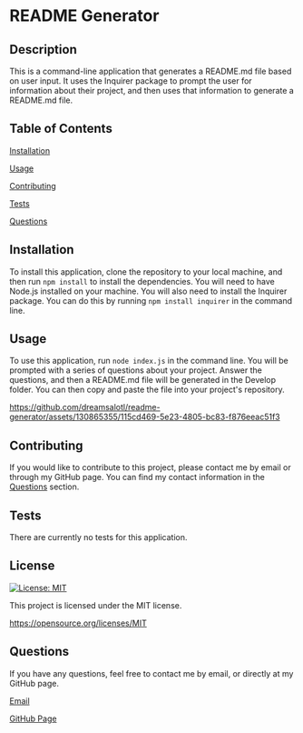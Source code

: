 # README Generator

## Description

This is a command-line application that generates a README.md file based on user input. It uses the Inquirer package to prompt the user for information about their project, and then uses that information to generate a README.md file. 

## Table of Contents

[Installation](#installation)

[Usage](#usage)

[Contributing](#contributing)

[Tests](#tests)

[Questions](#questions)

## Installation

To install this application, clone the repository to your local machine, and then run `npm install` to install the dependencies. You will need to have Node.js installed on your machine. You will also need to install the Inquirer package. You can do this by running `npm install inquirer` in the command line.

## Usage

To use this application, run `node index.js` in the command line. You will be prompted with a series of questions about your project. Answer the questions, and then a README.md file will be generated in the Develop folder. You can then copy and paste the file into your project's repository.

https://github.com/dreamsalotl/readme-generator/assets/130865355/115cd469-5e23-4805-bc83-f876eeac51f3

## Contributing

If you would like to contribute to this project, please contact me by email or through my GitHub page. You can find my contact information in the [Questions](#questions) section.

## Tests

There are currently no tests for this application.

## License

[![License: MIT](https://img.shields.io/badge/License-MIT-yellow.svg)](https://opensource.org/licenses/MIT)

This project is licensed under the MIT license.

https://opensource.org/licenses/MIT

## Questions

If you have any questions, feel free to contact me by email, or directly at my GitHub page.

[Email](mailto:donovanw.walker@gmail.com)

[GitHub Page](https://www.github.com/dreamsalotl)
